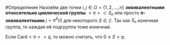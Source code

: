 #Определение 
Назовём две точки $i,j\in \Omega =\{1,2,\dots,n\}$ **эквивалентными относительно циклической группы** $<\pi>\subset S_{n}$ или просто **$\pi$-эквивалентными** $j=\pi^S(i)$ для некоторого $S \in \mathbb{Z}$.
Так как $S_n$ конечная группа, то каждая её подгруппа тоже конечная.

Если $\text{Card}<\pi>=q$, то можно считать, что $0\leq S<q$.
